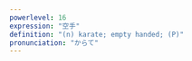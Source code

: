 ```yaml
---
powerlevel: 16
expression: "空手"
definition: "(n) karate; empty handed; (P)"
pronunciation: "からて"
---
```

